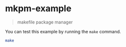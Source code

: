 # mkpm-example

> makefile package manager

You can test this example by running the `make` command.

```sh
make
```
